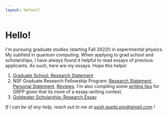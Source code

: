```yaml
---
layout: default
---
```

# Hello!
I'm pursuing graduate studies (starting Fall 2023!) in experimental physics. My subfield in quantum computing. When applying to grad school and scholarships, I have always found it helpful to read essays of previous applicants. As such, here are my essays. Hope this helps!
1. [Graduate School: Research Statement](https://drive.google.com/file/d/1f22Yd3B2gxK9u2igsQyPrEED7bWtANpY/view?usp=share_link)
2. NSF Graduate Research Fellowship Program: [Research Statement](https://drive.google.com/file/d/1-M8py2Zl9tDuxa6fkzl7nRPj5BUkmEMA/view?usp=share_link), [Personal Statement](https://drive.google.com/file/d/1g7SCh86wQgmHWj1IRXFCPczSoCUCh1FW/view?usp=share_link), [Reviews](https://drive.google.com/file/d/1PWxUajPFIn9T33nml_YZOysqNVLKPUU6/view?usp=share_link). I'm also compiling some [writing tips](https://docs.google.com/document/d/1GLsnQq-xy2uGbM_kALmuvPzYsFqc9A-yULw-YJLGrTg/edit?usp=sharing) for GRFP given that its more of a essay-writing contest.
3. [Goldwater Scholarship: Research Essay](https://drive.google.com/file/d/1hqcmOEezC4grq1mkVUx6H1zHINiGnmX2/view?usp=share_link)

_If I can be of any help, reach out to me at eesh.gupta.pro@gmail.com !_

